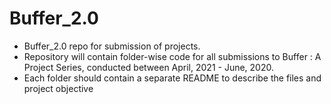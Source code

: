 # Buffer_2.0
- Buffer_2.0 repo for submission of projects.
- Repository will contain folder-wise code for all submissions to Buffer : A Project Series, conducted between April, 2021 - June, 2020.
- Each folder should contain a separate README to describe the files and project objective

